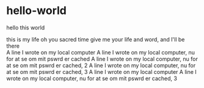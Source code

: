 # hello-world
hello this world


this is my life oh you sacred time give me your life and word, and I'll be there  
A line I wrote on my local computer
A line I wrote on my local computer, nu for at se om mit pswrd er cached
A line I wrote on my local computer, nu for at se om mit pswrd er cached, 2
A line I wrote on my local computer, nu for at se om mit pswrd er cached, 3
A line I wrote on my local computer
A line I wrote on my local computer, nu for at se om mit pswrd er cached, 3
